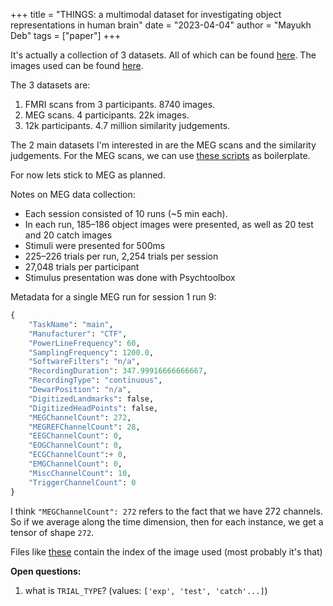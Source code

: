 +++
title = "THINGS: a multimodal dataset for investigating object representations in human brain"
date = "2023-04-04"
author = "Mayukh Deb"
tags = ["paper"]
+++

It's actually a collection of 3 datasets. All of which can be found [here](https://openneuro.org/datasets/ds004212/versions/2.0.0). The images used can be found [here](https://things-initiative.org/).

The 3 datasets are:
1. FMRI scans from 3 participants. 8740 images.
2. MEG scans. 4 participants. 22k images.
3. 12k participants. 4.7 million similarity judgements.

The 2 main datasets I'm interested in are the MEG scans and the similarity judgements. For the MEG scans, we can use [these scripts](https://github.com/ViCCo-Group/THINGS-data/tree/main/MEG) as boilerplate.

For now lets stick to MEG as planned.

Notes on MEG data collection:
- Each session consisted of 10 runs (~5 min each). 
- In each run, 185–186 object images were presented, as well as 20 test and 20 catch images
- Stimuli were presented for 500ms
- 225–226 trials per run, 2,254 trials per session
- 27,048 trials per participant
- Stimulus presentation was done with Psychtoolbox

Metadata for a single MEG run for session 1 run 9:
```python
{
    "TaskName": "main",
    "Manufacturer": "CTF",
    "PowerLineFrequency": 60,
    "SamplingFrequency": 1200.0,
    "SoftwareFilters": "n/a",
    "RecordingDuration": 347.99916666666667,
    "RecordingType": "continuous",
    "DewarPosition": "n/a",
    "DigitizedLandmarks": false,
    "DigitizedHeadPoints": false,
    "MEGChannelCount": 272,
    "MEGREFChannelCount": 28,
    "EEGChannelCount": 0,
    "EOGChannelCount": 0,
    "ECGChannelCount":+ 0,
    "EMGChannelCount": 0,
    "MiscChannelCount": 10,
    "TriggerChannelCount": 0
}
```

I think `"MEGChannelCount": 272` refers to the fact that we have 272 channels. So if we average along the time dimension, then for each instance, we get a tensor of shape `272`.

Files like [these](https://openneuro.org/datasets/ds004212/versions/2.0.0/file-display/sub-BIGMEG1:ses-11:meg:sub-BIGMEG1_ses-11_task-main_run-01_events.tsv) contain the index of the image used (most probably it's that)

**Open questions:**
1. what is `TRIAL_TYPE`? (values: `['exp', 'test', 'catch'...]`)